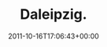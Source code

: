 ---
retweeted: false
source: <a href="http://twitter.com/download/android" rel="nofollow">Twitter for Android</a>
entities:
  hashtags: []
  symbols: []
  user_mentions: []
  urls:
  - url: http://t.co/6OQDSmfS
    expanded_url: http://yfrog.com/hs6ehosj
    display_url: yfrog.com/hs6ehosj
    indices:
    - '11'
    - '31'
display_text_range:
- '0'
- '31'
favorite_count: '0'
id_str: '125618687771279360'
truncated: false
retweet_count: '0'
id: '125618687771279360'
possibly_sensitive: false
created_at: Sun Oct 16 17:06:43 +0000 2011
favorited: false
full_text: Daleipzig.
lang: de
quote_url: http://yfrog.com/hs6ehosj
tags:
- pesos:twitter
date: '2011-10-16T17:06:43+00:00'
src: https://twitter.com/bascht/status/125618687771279360
original_url: https://twitter.com/bascht/status/125618687771279360
type: twitter_tweet
text: Daleipzig.
title: Daleipzig.

---